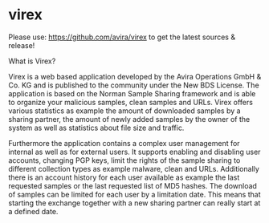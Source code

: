 # virex

Please use: https://github.com/avira/virex to get the latest sources & release! 

What is Virex?

Virex is a web based application developed by the Avira Operations GmbH & Co. KG and is published to the community under the New BDS License. The application is based on the Norman Sample Sharing framework and is able to organize your malicious samples, clean samples and URLs. Virex offers various statistics as example the amount of downloaded samples by a sharing partner, the amount of newly added samples by the owner of the system as well as statistics about file size and traffic.

Furthermore the application contains a complex user management for internal as well as for external users. It supports enabling and disabling user accounts, changing PGP keys, limit the rights of the sample sharing to different collection types as example malware, clean and URLs. Additionally there is an account history for each user available as example the last requested samples or the last requested list of MD5 hashes. The download of samples can be limited for each user by a limitation date. This means that starting the exchange together with a new sharing partner can really start at a defined date.
